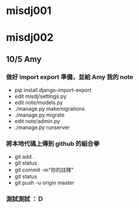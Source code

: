 # misdj001
# misdj002

## 10/5 Amy

### 做好 import export 準備，並給 Amy 我的 note
- pip install django-import-export
-  edit misdj/settings.py
-  edit note/models.py
-  ./manage.py makemigrations
-  ./manage.py migrate
-  edit note/admin.py
-  ./manage.py runserver


### 將本地代碼上傳到 github 的組合拳 
- git add .
- git status
- git commit -m"你的註釋"
- git status
- git push -u origin master


### 測試測試 ：Ｄ